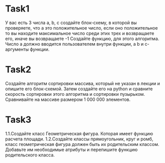 # Task1
У вас есть 3 числа a, b, c создайте блок-схему, в которой вы проверяете, что a это положительное число, если оно положительное то вы находите максимальное число среди этих трех и возвращаете его, иначе вы возвращаете -1 Создайте функцию, для этого алгоритма. Число a должно вводится пользователем внутри функции, а b и c- аргументы функции.

# Task2
Создайте алгоритм сортировки массива, который не указан в лекции и опишите его блок-схемой. Затем создайте его на python и сравните скорость сортировки этого алгоритма и сортировки пузырьком. 
Сравнивайте на массиве размером 1 000 000 элементов.

# Task3
1.1.Создайте класс Геометрическая фигура. Которая имеет функцию расчета площади.
1.2.Создайте классы прямоугольник, круг и ромб, класс геометрическая фигура должен быть их родительским классом. Добавьте им необходимые атрибуты и перепишите функцию родительского класса.
